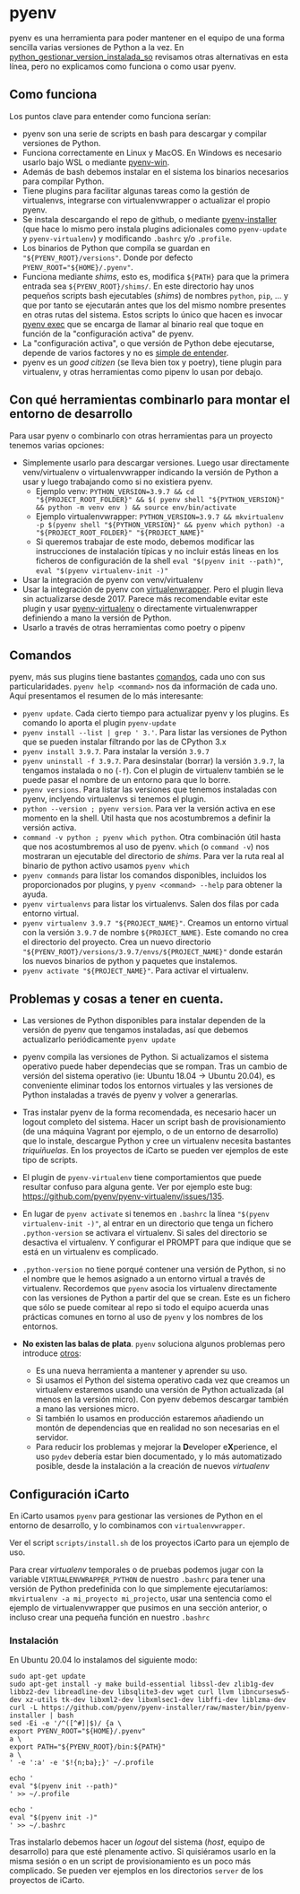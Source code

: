 # pyenv

pyenv es una herramienta para poder mantener en el equipo de una forma sencilla varias versiones de Python a la vez. En [python_gestionar_version_instalada_so](python_gestionar_version_instalada_so.md) revisamos otras alternativas en esta línea, pero no explicamos como funciona o como usar pyenv.

## Como funciona

Los puntos clave para entender como funciona serían:

-   pyenv son una serie de scripts en bash para descargar y compilar versiones de Python.
-   Funciona correctamente en Linux y MacOS. En Windows es necesario usarlo bajo WSL o mediante [pyenv-win](https://github.com/pyenv-win/pyenv-win).
-   Además de bash debemos instalar en el sistema los binarios necesarios para compilar Python.
-   Tiene plugins para facilitar algunas tareas como la gestión de virtualenvs, integrarse con virtualenvwrapper o actualizar el propio pyenv.
-   Se instala descargando el repo de github, o mediante [pyenv-installer](https://github.com/pyenv/pyenv-installer) (que hace lo mismo pero instala plugins adicionales como `pyenv-update` y `pyenv-virtualenv`) y modificando `.bashrc` y/o `.profile`.
-   Los binarios de Python que compila se guardan en `"${PYENV_ROOT}/versions"`. Donde por defecto `PYENV_ROOT="${HOME}/.pyenv"`.
-   Funciona mediante _shims_, esto es, modifica `${PATH}` para que la primera entrada sea `${PYENV_ROOT}/shims/`. En este directorio hay unos pequeños scripts bash ejecutables (_shims_) de nombres `python`, `pip`, ... y que por tanto se ejecutarán antes que los del mismo nombre presentes en otras rutas del sistema. Estos scripts lo único que hacen es invocar [pyenv exec](https://github.com/pyenv/pyenv/blob/master/libexec/pyenv-exec) que se encarga de llamar al binario real que toque en función de la "configuración activa" de pyenv.
-   La "configuración activa", o que versión de Python debe ejecutarse, depende de varios factores y no es [simple de entender](https://realpython.com/intro-to-pyenv/#specifying-your-python-version).
-   pyenv es un _good citizen_ (se lleva bien tox y poetry), tiene plugin para virtualenv, y otras herramientas como pipenv lo usan por debajo.

## Con qué herramientas combinarlo para montar el entorno de desarrollo

Para usar pyenv o combinarlo con otras herramientas para un proyecto tenemos varias opciones:

-   Simplemente usarlo para descargar versiones. Luego usar directamente venv/virtualenv o virtualenvwrapper indicando la versión de Python a usar y luego trabajando como si no existiera pyenv.
    -   Ejemplo venv: `PYTHON_VERSION=3.9.7 && cd "${PROJECT_ROOT_FOLDER}" && $( pyenv shell "${PYTHON_VERSION}" && python -m venv env ) && source env/bin/activate`
    -   Ejemplo virtualenvwrapper: `PYTHON_VERSION=3.9.7 && mkvirtualenv -p $(pyenv shell "${PYTHON_VERSION}" && pyenv which python) -a "${PROJECT_ROOT_FOLDER}" "${PROJECT_NAME}"`
    -   Si queremos trabajar de este modo, debemos modificar las instrucciones de instalación típicas y no incluir estás líneas en los ficheros de configuración de la shell `eval "$(pyenv init --path)"`, `eval "$(pyenv virtualenv-init -)"`
-   Usar la integración de pyenv con venv/virtualenv
-   Usar la integración de pyenv con [virtualenwrapper](https://github.com/pyenv/pyenv-virtualenvwrapper). Pero el plugin lleva sin actualizarse desde 2017. Parece más recomendable evitar este plugin y usar [pyenv-virtualenv](https://github.com/pyenv/pyenv-virtualenv) o directamente virtualenwrapper definiendo a mano la versión de Python.
-   Usarlo a través de otras herramientas como poetry o pipenv

## Comandos

pyenv, más sus plugins tiene bastantes [comandos](https://github.com/pyenv/pyenv/blob/master/COMMANDS.md), cada uno con sus particularidades. `pyenv help <command>` nos da información de cada uno. Aquí presentamos el resumen de lo más interesante:

-   `pyenv update`. Cada cierto tiempo para actualizar pyenv y los plugins. Es comando lo aporta el plugin `pyenv-update`
-   `pyenv install --list | grep ' 3.'`. Para listar las versiones de Python que se pueden instalar filtrando por las de CPython 3.x
-   `pyenv install 3.9.7`. Para instalar la versión `3.9.7`
-   `pyenv uninstall -f 3.9.7`. Para desinstalar (borrar) la versión `3.9.7`, la tengamos instalada o no (`-f`). Con el plugin de virtualenv también se le puede pasar el nombre de un entorno para que lo borre.
-   `pyenv versions`. Para listar las versiones que tenemos instaladas con pyenv, inclyendo virtualenvs si tenemos el plugin.
-   `python --version ; pyenv version`. Para ver la versión activa en ese momento en la shell. Útil hasta que nos acostumbremos a definir la versión activa.
-   `command -v python ; pyenv which python`. Otra combinación útil hasta que nos acostumbremos al uso de pyenv. `which` (o `command -v`) nos mostraran un ejecutable del directorio de _shims_. Para ver la ruta real al binario de python activo usamos `pyenv which`
-   `pyenv commands` para listar los comandos disponibles, incluidos los proporcionados por plugins, y `pyenv <command> --help` para obtener la ayuda.
-   `pyenv virtualenvs` para listar los virtualenvs. Salen dos filas por cada entorno virtual.
-   `pyenv virtualenv 3.9.7 "${PROJECT_NAME}"`. Creamos un entorno virtual con la versión `3.9.7` de nombre `${PROJECT_NAME}`. Este comando no crea el directorio del proyecto. Crea un nuevo directorio `"${PYENV_ROOT}/versions/3.9.7/envs/${PROJECT_NAME}"` donde estarán los nuevos binarios de python y paquetes que instalemos.
-   `pyenv activate "${PROJECT_NAME}"`. Para activar el virtualenv.

## Problemas y cosas a tener en cuenta.

-   Las versiones de Python disponibles para instalar dependen de la versión de pyenv que tengamos instaladas, así que debemos actualizarlo periódicamente `pyenv update`

-   pyenv compila las versiones de Python. Si actualizamos el sistema operativo puede haber dependecias que se rompan. Tras un cambio de versión del sistema operativo (ie: Ubuntu 18.04 -> Ubuntu 20.04), es conveniente eliminar todos los entornos virtuales y las versiones de Python instaladas a través de pyenv y volver a generarlas.

-   Tras instalar pyenv de la forma recomendada, es necesario hacer un logout completo del sistema. Hacer un script bash de provisionamiento (de una máquina Vagrant por ejemplo, o de un entorno de desarrollo) que lo instale, descargue Python y cree un virtualenv necesita bastantes _triquiñuelas_. En los proyectos de iCarto se pueden ver ejemplos de este tipo de scripts.

-   El plugin de `pyenv-virtualenv` tiene comportamientos que puede resultar confuso para alguna gente. Ver por ejemplo este bug: https://github.com/pyenv/pyenv-virtualenv/issues/135.
-   En lugar de `pyenv activate` si tenemos en `.bashrc` la línea `"$(pyenv virtualenv-init -)"`, al entrar en un directorio que tenga un fichero `.python-version` se activara el virtualenv. Si sales del directorio se desactiva el virtualenv. Y configurar el PROMPT para que indique que se está en un virtualenv es complicado.

-   `.python-version` no tiene porqué contener una versión de Python, si no el nombre que le hemos asignado a un entorno virtual a través de virtualenv. Recordemos que `pyenv` asocia los virtualenv directamente con las versiones de Python a partir del que se crean. Este es un fichero que sólo se puede comitear al repo si todo el equipo acuerda unas prácticas comunes en torno al uso de `pyenv` y los nombres de los entornos.

-   **No existen las balas de plata**. `pyenv` soluciona algunos problemas pero introduce [otros](https://frostming.com/2021/01-22/introducing-pdm/):

    -   Es una nueva herramienta a mantener y aprender su uso.
    -   Si usamos el Python del sistema operativo cada vez que creamos un virtualenv estaremos usando una versión de Python actualizada (al menos en la versión micro). Con pyenv debemos descargar también a mano las versiones micro.
    -   Si también lo usamos en producción estaremos añadiendo un montón de dependencias que en realidad no son necesarias en el servidor.
    -   Para reducir los problemas y mejorar la **D**eveloper e**X**perience, el uso `pydev` debería estar bien documentado, y lo más automatizado posible, desde la instalación a la creación de nuevos _virtualenv_

## Configuración iCarto

En iCarto usamos `pyenv` para gestionar las versiones de Python en el entorno de desarrollo, y lo combinamos con `virtualenvwrapper`.

Ver el script `scripts/install.sh` de los proyectos iCarto para un ejemplo de uso.

Para crear _virtualenv_ temporales o de pruebas podemos jugar con la variable `VIRTUALENVWRAPPER_PYTHON` de nuestro `.bashrc` para tener una versión de Python predefinida con lo que simplemente ejecutaríamos: `mkvirtualenv -a mi_proyecto mi_projecto`, usar una sentencia como el ejemplo de virtualenvwrapper que pusimos en una sección anterior, o incluso crear una pequeña función en nuestro `.bashrc`

### Instalación

En Ubuntu 20.04 lo instalamos del siguiente modo:

```shell
sudo apt-get update
sudo apt-get install -y make build-essential libssl-dev zlib1g-dev libbz2-dev libreadline-dev libsqlite3-dev wget curl llvm libncursesw5-dev xz-utils tk-dev libxml2-dev libxmlsec1-dev libffi-dev liblzma-dev
curl -L https://github.com/pyenv/pyenv-installer/raw/master/bin/pyenv-installer | bash
sed -Ei -e '/^([^#]|$)/ {a \
export PYENV_ROOT="${HOME}/.pyenv"
a \
export PATH="${PYENV_ROOT}/bin:${PATH}"
a \
' -e ':a' -e '$!{n;ba};}' ~/.profile

echo '
eval "$(pyenv init --path)"
' >> ~/.profile

echo '
eval "$(pyenv init -)"
' >> ~/.bashrc
```

Tras instalarlo debemos hacer un _logout_ del sistema (_host_, equipo de desarrollo) para que esté plenamente activo. Si quisiéramos usarlo en la misma sesión o en un script de provisionamiento es un poco más complicado. Se pueden ver ejemplos en los directorios `server` de los proyectos de iCarto.
